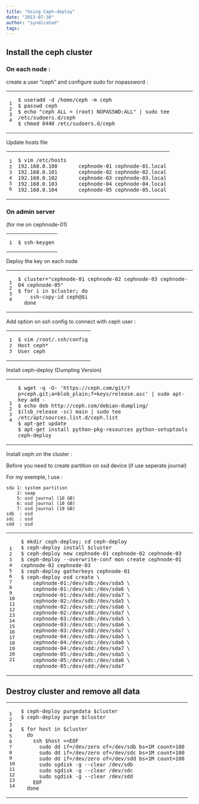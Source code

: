 ```yaml
---
title: "Using Ceph-deploy"
date: "2013-07-30"
author: "syndicated"
tags: 
---
```


## Install the ceph cluster

### On each node :

create a user “ceph” and configure sudo for nopassword :

<table><tbody><tr><td class="gutter"><pre class="line-numbers"><span class="line-number">1</span>
<span class="line-number">2</span>
<span class="line-number">3</span>
<span class="line-number">4</span>
</pre></td><td class="code"><pre><code class=""><span class="line">$ useradd -d /home/ceph -m ceph
</span><span class="line">$ passwd ceph
</span><span class="line">$ echo "ceph ALL = (root) NOPASSWD:ALL" | sudo tee /etc/sudoers.d/ceph
</span><span class="line">$ chmod 0440 /etc/sudoers.d/ceph</span></code></pre></td></tr></tbody></table>

Update hosts file

<table><tbody><tr><td class="gutter"><pre class="line-numbers"><span class="line-number">1</span>
<span class="line-number">2</span>
<span class="line-number">3</span>
<span class="line-number">4</span>
<span class="line-number">5</span>
<span class="line-number">6</span>
</pre></td><td class="code"><pre><code class=""><span class="line">$ vim /etc/hosts
</span><span class="line">192.168.0.100       cephnode-01 cephnode-01.local
</span><span class="line">192.168.0.101       cephnode-02 cephnode-02.local
</span><span class="line">192.168.0.102       cephnode-03 cephnode-03.local
</span><span class="line">192.168.0.103       cephnode-04 cephnode-04.local
</span><span class="line">192.168.0.104       cephnode-05 cephnode-05.local</span></code></pre></td></tr></tbody></table>

### On admin server

(for me on cephnode-01)

<table><tbody><tr><td class="gutter"><pre class="line-numbers"><span class="line-number">1</span>
</pre></td><td class="code"><pre><code class=""><span class="line">$ ssh-keygen</span></code></pre></td></tr></tbody></table>

Deploy the key on each node

<table><tbody><tr><td class="gutter"><pre class="line-numbers"><span class="line-number">1</span>
<span class="line-number">2</span>
<span class="line-number">3</span>
<span class="line-number">4</span>
</pre></td><td class="code"><pre><code class=""><span class="line">$ cluster="cephnode-01 cephnode-02 cephnode-03 cephnode-04 cephnode-05"
</span><span class="line">$ for i in $cluster; do
</span><span class="line">    ssh-copy-id ceph@$i
</span><span class="line">  done</span></code></pre></td></tr></tbody></table>

Add option on ssh config to connect with ceph user :

<table><tbody><tr><td class="gutter"><pre class="line-numbers"><span class="line-number">1</span>
<span class="line-number">2</span>
<span class="line-number">3</span>
</pre></td><td class="code"><pre><code class=""><span class="line">$ vim /root/.ssh/config
</span><span class="line">Host ceph*
</span><span class="line">User ceph</span></code></pre></td></tr></tbody></table>

Install ceph-deploy (Dumpling Version)

<table><tbody><tr><td class="gutter"><pre class="line-numbers"><span class="line-number">1</span>
<span class="line-number">2</span>
<span class="line-number">3</span>
<span class="line-number">4</span>
</pre></td><td class="code"><pre><code class=""><span class="line">$ wget -q -O- 'https://ceph.com/git/?p=ceph.git;a=blob_plain;f=keys/release.asc' | sudo apt-key add -
</span><span class="line">$ echo deb http://ceph.com/debian-dumpling/ $(lsb_release -sc) main | sudo tee /etc/apt/sources.list.d/ceph.list
</span><span class="line">$ apt-get update
</span><span class="line">$ apt-get install python-pkg-resources python-setuptools ceph-deploy</span></code></pre></td></tr></tbody></table>

Install ceph on the cluster :

Before you need to create partition on ssd device (if use seperate journal)

For my exemple, I use :

```
sda 1: system partition
    2: swap
    5: osd journal (10 GB)
    6: osd journal (10 GB)
    7: osd journal (10 GB)
sdb  : osd
sdc  : osd
sdd  : osd
```

<table><tbody><tr><td class="gutter"><pre class="line-numbers"><span class="line-number">1</span>
<span class="line-number">2</span>
<span class="line-number">3</span>
<span class="line-number">4</span>
<span class="line-number">5</span>
<span class="line-number">6</span>
<span class="line-number">7</span>
<span class="line-number">8</span>
<span class="line-number">9</span>
<span class="line-number">10</span>
<span class="line-number">11</span>
<span class="line-number">12</span>
<span class="line-number">13</span>
<span class="line-number">14</span>
<span class="line-number">15</span>
<span class="line-number">16</span>
<span class="line-number">17</span>
<span class="line-number">18</span>
<span class="line-number">19</span>
<span class="line-number">20</span>
<span class="line-number">21</span>
</pre></td><td class="code"><pre><code class=""><span class="line">$ mkdir ceph-deploy; cd ceph-deploy
</span><span class="line">$ ceph-deploy install $cluster
</span><span class="line">$ ceph-deploy new cephnode-01 cephnode-02 cephnode-03
</span><span class="line">$ ceph-deploy --overwrite-conf mon create cephnode-01 cephnode-02 cephnode-03
</span><span class="line">$ ceph-deploy gatherkeys cephnode-01
</span><span class="line">$ ceph-deploy osd create \
</span><span class="line">    cephnode-01:/dev/sdb:/dev/sda5 \
</span><span class="line">    cephnode-01:/dev/sdc:/dev/sda6 \
</span><span class="line">    cephnode-01:/dev/sdd:/dev/sda7 \
</span><span class="line">    cephnode-02:/dev/sdb:/dev/sda5 \
</span><span class="line">    cephnode-02:/dev/sdc:/dev/sda6 \
</span><span class="line">    cephnode-02:/dev/sdd:/dev/sda7 \
</span><span class="line">    cephnode-03:/dev/sdb:/dev/sda5 \
</span><span class="line">    cephnode-03:/dev/sdc:/dev/sda6 \
</span><span class="line">    cephnode-03:/dev/sdd:/dev/sda7 \
</span><span class="line">    cephnode-04:/dev/sdb:/dev/sda5 \
</span><span class="line">    cephnode-04:/dev/sdc:/dev/sda6 \
</span><span class="line">    cephnode-04:/dev/sdd:/dev/sda7 \
</span><span class="line">    cephnode-05:/dev/sdb:/dev/sda5 \
</span><span class="line">    cephnode-05:/dev/sdc:/dev/sda6 \
</span><span class="line">    cephnode-05:/dev/sdd:/dev/sda7</span></code></pre></td></tr></tbody></table>

## Destroy cluster and remove all data

<table><tbody><tr><td class="gutter"><pre class="line-numbers"><span class="line-number">1</span>
<span class="line-number">2</span>
<span class="line-number">3</span>
<span class="line-number">4</span>
<span class="line-number">5</span>
<span class="line-number">6</span>
<span class="line-number">7</span>
<span class="line-number">8</span>
<span class="line-number">9</span>
<span class="line-number">10</span>
<span class="line-number">11</span>
<span class="line-number">12</span>
<span class="line-number">13</span>
<span class="line-number">14</span>
</pre></td><td class="code"><pre><code class=""><span class="line">$ ceph-deploy purgedata $cluster
</span><span class="line">$ ceph-deploy purge $cluster
</span><span class="line">
</span><span class="line">$ for host in $cluster
</span><span class="line">  do
</span><span class="line">    ssh $host &lt;&lt;EOF
</span><span class="line">      sudo dd if=/dev/zero of=/dev/sdb bs=1M count=100
</span><span class="line">      sudo dd if=/dev/zero of=/dev/sdc bs=1M count=100
</span><span class="line">      sudo dd if=/dev/zero of=/dev/sdd bs=1M count=100
</span><span class="line">      sudo sgdisk -g --clear /dev/sdb
</span><span class="line">      sudo sgdisk -g --clear /dev/sdc
</span><span class="line">      sudo sgdisk -g --clear /dev/sdd
</span><span class="line">    EOF
</span><span class="line">  done</span></code></pre></td></tr></tbody></table>
